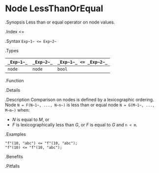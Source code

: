 # Node LessThanOrEqual

.Synopsis
Less than or equal operator on node values.

.Index
<=

.Syntax
`Exp~1~ <= Exp~2~`

.Types

| `_Exp~1~_` |  `_Exp~2~_` | `_Exp~1~_ <= _Exp~2~_`  |
| --- | --- | --- |
| `node`    |  `node`    | `bool`                |


.Function

.Details

.Description
Comparison on nodes is defined by a lexicographic ordering. Node `N = F(N~1~, ..., N~n~)` is less than or equal node 
`N = G(M~1~, ..., M~m~)` when:
*  _N_ is equal to _M_, or
*  _F_ is lexicographically less than _G_, or _F_ is equal to _G_ and `n < m`.

.Examples
```rascal-shell
"f"(10, "abc") <= "f"(10, "abc");
"f"(10) <= "f"(10, "abc");
```

.Benefits

.Pitfalls

